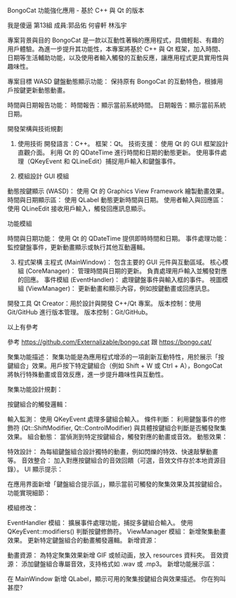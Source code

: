BongoCat 功能強化應用 - 基於 C++ 與 Qt 的版本

我是傻逼
第13組
成員:郭品佑 何睿軒 林泓宇


專案背景與目的
BongoCat 是一款以互動性著稱的應用程式，具備輕鬆、有趣的用戶體驗。為進一步提升其功能性，本專案將基於 C++ 與 Qt 框架，加入時間、日期等生活輔助功能，以及使用者輸入觸發的互動反應，讓應用程式更具實用性與趣味性。


專案目標
WASD 鍵盤動態顯示功能：
保持原有 BongoCat 的互動特色，根據用戶按鍵更新動態動畫。

時間與日期報告功能：
時間報告：顯示當前系統時間。
日期報告：顯示當前系統日期。




開發架構與技術規劃
1. 使用技術
開發語言：C++。
框架：Qt。
技術支援：
使用 Qt 的 GUI 框架設計直觀介面。
利用 Qt 的 QDateTime 進行時間和日期的動態更新。
使用事件處理（QKeyEvent 和 QLineEdit）捕捉用戶輸入和鍵盤事件。

2. 模組設計
GUI 模組

動態按鍵顯示 (WASD)：
使用 Qt 的 Graphics View Framework 繪製動畫效果。
時間與日期顯示區：
使用 QLabel 動態更新時間與日期。
使用者輸入與回應區：
使用 QLineEdit 接收用戶輸入，觸發回應訊息顯示。

功能模組

時間與日期功能：
使用 Qt 的 QDateTime 提供即時時間和日期。
事件處理功能：
監控鍵盤事件，更新動畫顯示或執行其他互動邏輯。

3. 程式架構
主程式 (MainWindow)：
包含主要的 GUI 元件與互動區域。
核心模組 (CoreManager)：
管理時間與日期的更新。
負責處理用戶輸入並觸發對應的回應。
事件模組 (EventHandler)：
處理鍵盤事件與輸入框的事件。
視圖模組 (ViewManager)：
更新動畫和顯示內容，例如按鍵動畫或回應訊息。

開發工具
Qt Creator：用於設計與開發 C++/Qt 專案。
版本控制：使用 Git/GitHub 進行版本管理。
版本控制：Git/GitHub。

以上有參考


參考
https://github.com/Externalizable/bongo.cat
跟
https://bongo.cat/


聚集功能描述：
聚集功能是為應用程式增添的一項創新互動特性，用於展示「按鍵組合」效果。用戶按下特定鍵組合（例如 Shift + W 或 Ctrl + A），BongoCat 將執行特殊動畫或音效反應，進一步提升趣味性與互動性。

聚集功能設計規劃：

按鍵組合的觸發邏輯：

輸入監測： 使用 QKeyEvent 處理多鍵組合輸入。
條件判斷： 利用鍵盤事件的修飾符 (Qt::ShiftModifier, Qt::ControlModifier) 與具體按鍵組合判斷是否觸發聚集效果。
組合動態： 當偵測到特定按鍵組合，觸發對應的動畫或音效。
動態效果：

特效設計： 為每組鍵盤組合設計獨特的動畫，例如閃爍的特效、快速敲擊動畫等。
音效整合： 加入對應按鍵組合的音效回饋（可選，音效文件存於本地資源目錄）。
UI 顯示提示：

在應用界面新增「鍵盤組合提示區」，顯示當前可觸發的聚集效果及其按鍵組合。
功能實現細節：

模組修改：

EventHandler 模組：
擴展事件處理功能，捕捉多鍵組合輸入。
使用 QKeyEvent::modifiers() 判斷按鍵修飾符。
ViewManager 模組：
新增聚集動畫效果。
更新特定鍵盤組合的動畫觸發邏輯。
新增資源：

動畫資源： 為特定聚集效果新增 GIF 或帧动画，放入 resources 資料夾。
音效資源： 添加鍵盤組合專屬音效，支持格式如 .wav 或 .mp3。
新增功能展示區：

在 MainWindow 新增 QLabel，顯示可用的聚集按鍵組合與效果描述。
你在狗叫甚麼?


